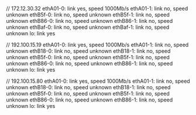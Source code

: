 // 172.12.30.32
    ethA01-0: link yes, speed 1000Mb/s
    ethA01-1: link no, speed unknown
    ethB5f-0: link no, speed unknown
    ethB5f-1: link no, speed unknown
    ethB86-0: link no, speed unknown
    ethB86-1: link no, speed unknown
    ethBaf-0: link no, speed unknown
    ethBaf-1: link no, speed unknown
    lo: link yes

// 192.100.15.19
    ethA01-0: link yes, speed 1000Mb/s
    ethA01-1: link no, speed unknown
    ethB18-0: link no, speed unknown
    ethB18-1: link no, speed unknown
    ethB5f-0: link no, speed unknown
    ethB5f-1: link no, speed unknown
    ethB86-0: link no, speed unknown
    ethB86-1: link no, speed unknown
    lo: link yes


// 192.100.15.80
  ethA01-0: link yes, speed 1000Mb/s
  ethA01-1: link no, speed unknown
  ethB18-0: link no, speed unknown
  ethB18-1: link no, speed unknown
  ethB5f-0: link no, speed unknown
  ethB5f-1: link no, speed unknown
  ethB86-0: link no, speed unknown
  ethB86-1: link no, speed unknown
  lo: link yes
